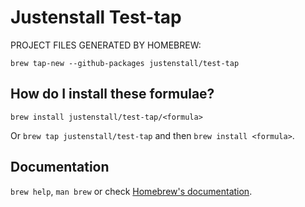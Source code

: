 # Justenstall Test-tap

PROJECT FILES GENERATED BY HOMEBREW:

`brew tap-new --github-packages justenstall/test-tap`

## How do I install these formulae?

`brew install justenstall/test-tap/<formula>`

Or `brew tap justenstall/test-tap` and then `brew install <formula>`.

## Documentation

`brew help`, `man brew` or check [Homebrew's documentation](https://docs.brew.sh).
